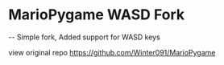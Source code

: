 # MarioPygame WASD Fork

-- Simple fork, Added support for WASD keys

view original repo https://github.com/Winter091/MarioPygame
